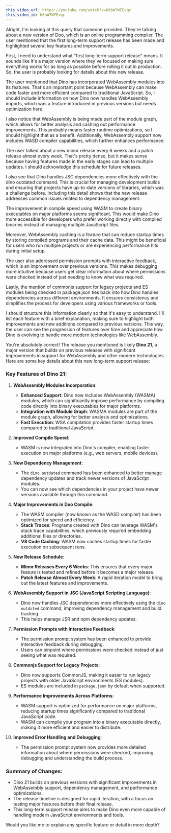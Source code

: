 ```yaml
---
this_video_url: https://youtube.com/watch?v=K6bW7WFEvqc
this_video_id: K6bW7WFEvqc
---
```

<think>
Alright, I'm looking at this query that someone provided. They're talking about a new version of Doo, which is an online programming compiler. The user mentioned that the first long-term support release has been made and highlighted several key features and improvements.

First, I need to understand what "first long-term support release" means. It sounds like it's a major version where they've focused on making sure everything works for as long as possible before rolling it out in production. So, the user is probably looking for details about this new release.

The user mentioned that Dino has incorporated WebAssembly modules into its features. That's an important point because WebAssembly can make code faster and more efficient compared to traditional JavaScript. So, I should include information on how Dino now handles WebAssembly imports, which was a feature introduced in previous versions but needs optimization here.

I also notice that WebAssembly is being made part of the module graph, which allows for better analysis and cashing out performance improvements. This probably means faster runtime optimizations, so I should highlight that as a benefit. Additionally, WebAssembly support now includes WASD compiler capabilities, which further enhances performance.

The user talked about a new minor release every 6 weeks and a patch release almost every week. That's pretty dense, but it makes sense because having features made in the early stages can lead to multiple updates. I should acknowledge this schedule for future releases.

I also see that Dino handles JSC dependencies more effectively with the dino outdated command. This is crucial for managing development builds and ensuring that projects have up-to-date versions of libraries, which was a challenge before. Including this detail shows that the new release addresses common issues related to dependency management.

The improvement in compile speed using WASM to create binary executables on major platforms seems significant. This would make Dino more accessible for developers who prefer working directly with compiled binaries instead of managing multiple JavaScript files.

Moreover, WebAssembly caching is a feature that can reduce startup times by storing compiled programs and their cache data. This might be beneficial for users who run multiple projects or are experiencing performance hits during initial setup.

The user also addressed permission prompts with interactive feedback, which is an improvement over previous versions. This makes debugging more intuitive because users get clear information about where permissions were checked instead of just needing to know what was required.

Lastly, the mention of commonjs support for legacy projects and ES modules being checked in package.json ties back into how Dino handles dependencies across different environments. It ensures consistency and simplifies the process for developers using various frameworks or tools.

I should structure this information clearly so that it's easy to understand. I'll list each feature with a brief explanation, making sure to highlight both improvements and new additions compared to previous versions. This way, the user can see the progression of features over time and appreciate how Dino is evolving to handle more modern technologies like WebAssembly.
</think>

You're absolutely correct! The release you mentioned is likely **Dino 21**, a major version that builds on previous releases with significant improvements in support for WebAssembly and other modern technologies. Here are some key details about this new long-term support release:

### Key Features of Dino 21:
1. **WebAssembly Modules Incorporation**:
   - **Enhanced Support**: Dino now includes WebAssembly (WASMA) modules, which can significantly improve performance by compiling code directly into binary executables for major platforms.
   - **Integration with Module Graph**: WASMA modules are part of the module graph, allowing for better analysis and optimizations.
   - **Fast Execution**: WSA compilation provides faster startup times compared to traditional JavaScript.

2. **Improved Compile Speed**:
   - WASM is now integrated into Dino's compiler, enabling faster execution on major platforms (e.g., web servers, mobile devices).

3. **New Dependency Management**:
   - The `dino outdated` command has been enhanced to better manage dependency updates and track newer versions of JavaScript modules.
   - You can now see which dependencies in your project have newer versions available through this command.

4. **Major Improvements in Doo Compile**:
   - The WASM compiler (now known as the WASD compiler) has been optimized for speed and efficiency.
   - **Stack Traces**: Programs created with Dino can leverage WASM's stack trace capabilities, which previously required embedding additional files or directories.
   - **V8 Code Caching**: WASM now caches startup times for faster execution on subsequent runs.

5. **New Release Schedule**:
   - **Minor Releases Every 6 Weeks**: This ensures that every major feature is tested and refined before it becomes a major release.
   - **Patch Release Almost Every Week**: A rapid iteration model to bring out the latest features and improvements.

6. **WebAssembly Support in JSC (JavaScript Scripting Language)**:
   - Dino now handles JSC dependencies more effectively using the `dino outdated` command, improving dependency management and build tracking.
   - This helps manage JSR and npm dependency updates.

7. **Permission Prompts with Interactive Feedback**:
   - The permission prompt system has been enhanced to provide interactive feedback during debugging.
   - Users can pinpoint where permissions were checked instead of just seeing what was required.

8. **Commonjs Support for Legacy Projects**:
   - Dino now supports CommonJS, making it easier to run legacy projects with older JavaScript environments (ES modules).
   - ES modules are included in `package.json` by default when supported.

9. **Performance Improvements Across Platforms**:
   - WASM support is optimized for performance on major platforms, reducing startup times significantly compared to traditional JavaScript code.
   - WASM can compile your program into a binary executable directly, making it more efficient and easier to distribute.

10. **Improved Error Handling and Debugging**:
    - The permission prompt system now provides more detailed information about where permissions were checked, improving debugging and understanding the build process.

### Summary of Changes:
- Dino 21 builds on previous versions with significant improvements in WebAssembly support, dependency management, and performance optimizations.
- The release timeline is designed for rapid iteration, with a focus on testing major features before their final release.
- This long-term support release aims to make Dino even more capable of handling modern JavaScript environments and tools.

Would you like me to explain any specific feature or detail in more depth?
